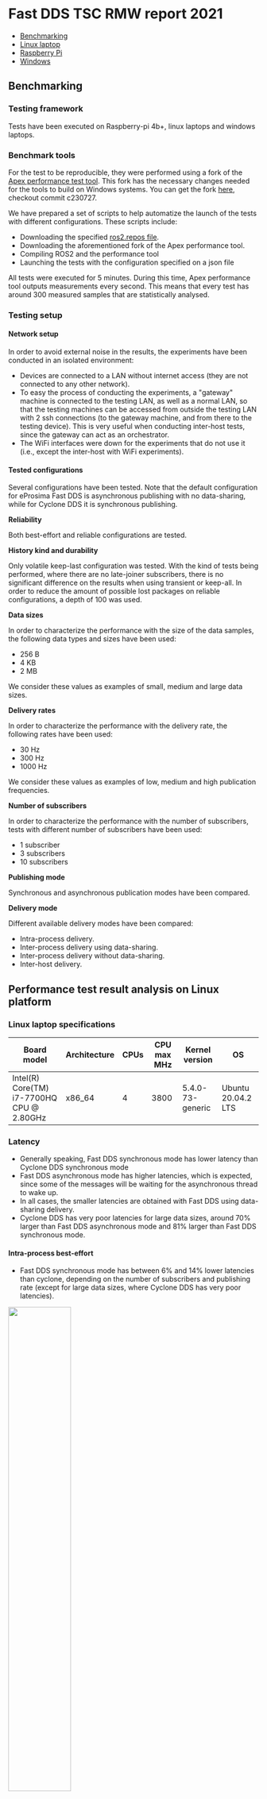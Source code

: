 # Fast DDS TSC RMW report 2021

* [Benchmarking](#benchmarking)
* [Linux laptop](#performance-test-result-analysis-on-Linux-platform)
* [Raspberry Pi](#performance-test-result-analysis-on-raspberry-pi-platform)
* [Windows](#performance-test-result-analysis-on-windows-platform)

## Benchmarking

### Testing framework

Tests have been executed on Raspberry-pi 4b+, linux laptops and windows laptops.

### Benchmark tools

For the test to be reproducible, they were performed using a fork of the [Apex performance test tool](https://gitlab.com/ApexAI/performance_test.git).
This fork has the necessary changes needed for the tools to build on Windows systems.
You can get the fork [here](https://gitlab.com/MiguelCompany/performance_test), checkout commit c230727.

We have prepared a set of scripts to help automatize the launch of the tests with different configurations. These scripts include:
 * Downloading the specified [ros2.repos file](https://github.com/osrf/TSC-RMW-Reports/blob/main/humble/ros2.repos).
 * Downloading the aforementioned fork of the Apex performance tool.
 * Compiling ROS2 and the performance tool
 * Launching the tests with the configuration specified on a json file
 
All tests were executed for 5 minutes.
During this time, Apex performance tool outputs measurements every second.
This means that every test has around 300 measured samples that are statistically analysed.

### Testing setup

#### Network setup

In order to avoid external noise in the results, the experiments have been conducted in an isolated environment:

 * Devices are connected to a LAN without internet access (they are not connected to any other network).
 * To easy the process of conducting the experiments, a "gateway" machine is connected to the testing LAN,
   as well as a normal LAN, so that the testing machines can be accessed from outside the testing LAN with 2 ssh connections
   (to the gateway machine, and from there to the testing device).
   This is very useful when conducting inter-host tests, since the gateway can act as an orchestrator.
 * The WiFi interfaces were down for the experiments that do not use it (i.e., except the inter-host with WiFi experiments).


#### Tested configurations

Several configurations have been tested.
Note that the default configuration for eProsima Fast DDS is asynchronous publishing with no data-sharing,
while for Cyclone DDS it is synchronous publishing.

**Reliability**

Both best-effort and reliable configurations are tested.

**History kind and durability**

Only volatile keep-last configuration was tested.
With the kind of tests being performed, where there are no late-joiner subscribers, there is no significant difference on the results
when using transient or keep-all. In order to reduce the amount of possible lost packages on reliable configurations,
a depth of 100 was used.

**Data sizes**

In order to characterize the performance with the size of the data samples, the following data types and sizes have been used:
 * 256 B
 * 4 KB
 * 2 MB

We consider these values as examples of small, medium and large data sizes.

**Delivery rates**

In order to characterize the performance with the delivery rate, the following rates have been used:
 * 30 Hz
 * 300 Hz
 * 1000 Hz
 
We consider these values as examples of low, medium and high publication frequencies.

**Number of subscribers**

In order to characterize the performance with the number of subscribers, tests with different number of subscribers have been used:
 * 1 subscriber
 * 3 subscribers
 * 10 subscribers

**Publishing mode**

Synchronous and asynchronous publication modes have been compared.
 
**Delivery mode**

Different available delivery modes have been compared:
 * Intra-process delivery.
 * Inter-process delivery using data-sharing.
 * Inter-process delivery without data-sharing.
 * Inter-host delivery.

## Performance test result analysis on Linux platform

### Linux laptop specifications

| Board model | Architecture | CPUs | CPU max MHz | Kernel version | OS |
|-|-|-|-|-|-|
| Intel(R) Core(TM) i7-7700HQ CPU @ 2.80GHz | x86_64 | 4 | 3800 | 5.4.0-73-generic | Ubuntu 20.04.2 LTS |

### Latency

 * Generally speaking, Fast DDS synchronous mode has lower latency than Cyclone DDS synchronous mode
 * Fast DDS asynchronous mode has higher latencies, which is expected, since some of the messages will be waiting for the asynchronous thread to wake up.
 * In all cases, the smaller latencies are obtained with Fast DDS using data-sharing delivery.
 * Cyclone DDS has very poor latencies for large data sizes, around 70% larger than Fast DDS asynchronous mode and 81% larger than Fast DDS synchronous mode.
 
#### Intra-process best-effort

 * Fast DDS synchronous mode has between 6% and 14% lower latencies than cyclone, depending on the number of subscribers and publishing rate
   (except for large data sizes, where Cyclone DDS has very poor latencies).

<img src="https://github.com/eProsima/benchmarking/blob/tsc_rmw_report_2021/performance_results/TSC_RMW_report_2021/fastrtps_images/linux/intraprocess_be_latency_by_subscribers.png" width=50% height=50%>
<img src="https://github.com/eProsima/benchmarking/blob/tsc_rmw_report_2021/performance_results/TSC_RMW_report_2021/fastrtps_images/linux/intraprocess_be_latency_by_rate.png" width=50% height=50%>
<img src="https://github.com/eProsima/benchmarking/blob/tsc_rmw_report_2021/performance_results/TSC_RMW_report_2021/fastrtps_images/linux/intraprocess_be_latency_by_size.png" width=50% height=50%>


#### Intra-process reliable

 * This case is special in the sense that Fast DDS synchronous mode and Cyclone DDS have similar latencies
   (except for large data sizes, where Cyclone DDS has very poor latencies).
 
<img src="https://github.com/eProsima/benchmarking/blob/tsc_rmw_report_2021/performance_results/TSC_RMW_report_2021/fastrtps_images/linux/intraprocess_re_latency_by_subscribers.png" width=50% height=50%>
<img src="https://github.com/eProsima/benchmarking/blob/tsc_rmw_report_2021/performance_results/TSC_RMW_report_2021/fastrtps_images/linux/intraprocess_re_latency_by_rate.png" width=50% height=50%>
<img src="https://github.com/eProsima/benchmarking/blob/tsc_rmw_report_2021/performance_results/TSC_RMW_report_2021/fastrtps_images/linux/intraprocess_re_latency_by_size.png" width=50% height=50%>

#### Inter-process best-effort

 * Fast DDS synchronous mode has between 7% and 17% lower latencies than cyclone, depending on the number of subscribers and publishing rate
   (except for large data sizes, where Cyclone DDS has very poor latencies).
 * Fast DDS with data-sharing is even better, with between 17% and 24% lower latencies than Cyclone DDS for small data sizes.
 * Latency increase with data size is smallest using Fast DDS with data-sharing.
 
<img src="https://github.com/eProsima/benchmarking/blob/tsc_rmw_report_2021/performance_results/TSC_RMW_report_2021/fastrtps_images/linux/interprocess_be_latency_by_subscribers.png" width=50% height=50%>
<img src="https://github.com/eProsima/benchmarking/blob/tsc_rmw_report_2021/performance_results/TSC_RMW_report_2021/fastrtps_images/linux/interprocess_be_latency_by_rate.png" width=50% height=50%>
<img src="https://github.com/eProsima/benchmarking/blob/tsc_rmw_report_2021/performance_results/TSC_RMW_report_2021/fastrtps_images/linux/interprocess_be_latency_by_size.png" width=50% height=50%>

#### Inter-process reliable

<img src="https://github.com/eProsima/benchmarking/blob/tsc_rmw_report_2021/performance_results/TSC_RMW_report_2021/fastrtps_images/linux/interprocess_re_latency_by_subscribers.png" width=50% height=50%>
<img src="https://github.com/eProsima/benchmarking/blob/tsc_rmw_report_2021/performance_results/TSC_RMW_report_2021/fastrtps_images/linux/interprocess_re_latency_by_rate.png" width=50% height=50%>
<img src="https://github.com/eProsima/benchmarking/blob/tsc_rmw_report_2021/performance_results/TSC_RMW_report_2021/fastrtps_images/linux/interprocess_re_latency_by_size.png" width=50% height=50%>

### Throughput

 * Throughput degrades much faster with Cyclone DDS, either with the number of subscribers, the publication rate or the data size.
 * Best throughput can be achieved with FastDDS data-sharing delivery, since it has the least dependency with the number of subscribers or the data size..

#### Intra-process best-effort

<img src="https://github.com/eProsima/benchmarking/blob/tsc_rmw_report_2021/performance_results/TSC_RMW_report_2021/fastrtps_images/linux/intraprocess_be_throughput.png" width=50% height=50%>


#### Intra-process reliable

<img src="https://github.com/eProsima/benchmarking/blob/tsc_rmw_report_2021/performance_results/TSC_RMW_report_2021/fastrtps_images/linux/intraprocess_re_throughput.png" width=50% height=50%>

#### Inter-process best-effort

<img src="https://github.com/eProsima/benchmarking/blob/tsc_rmw_report_2021/performance_results/TSC_RMW_report_2021/fastrtps_images/linux/interprocess_be_throughput.png" width=50% height=50%>

#### Inter-process reliable

<img src="https://github.com/eProsima/benchmarking/blob/tsc_rmw_report_2021/performance_results/TSC_RMW_report_2021/fastrtps_images/linux/interprocess_re_throughput.png" width=50% height=50%>

### CPU

 * Fast DDS scales much better than Cyclone DDS with the number of subscribers and, specially, the data size.
 * For 2MB data sizes Fast DDS CPU usage is about two thirds of that of Cyclone DDS.
 * Fast DDS data-sharing delivery is by far the best option for large data sizes in terms of CPU.

#### Intra-process best-effort

 * For low subscriber number and low data size, there is no significant difference among the CPU usage of all configurations.
 * For large data sizes, Fast DDS scales much better in terms of CPU usage, in all its configurations.
 * Fast DDS also scales better with the number of subscribers.

<img src="https://github.com/eProsima/benchmarking/blob/tsc_rmw_report_2021/performance_results/TSC_RMW_report_2021/fastrtps_images/linux/intraprocess_be_cpu_by_subscribers.png" width=50% height=50%>
<img src="https://github.com/eProsima/benchmarking/blob/tsc_rmw_report_2021/performance_results/TSC_RMW_report_2021/fastrtps_images/linux/intraprocess_be_cpu_by_rate.png" width=50% height=50%>
<img src="https://github.com/eProsima/benchmarking/blob/tsc_rmw_report_2021/performance_results/TSC_RMW_report_2021/fastrtps_images/linux/intraprocess_be_cpu_by_size.png" width=50% height=50%>


#### Intra-process reliable

 * For low subscriber number and low data size, there is no significant difference among the CPU usage of all configurations.
 * For large data sizes, Fast DDS scales much better in terms of CPU usage, in all its configurations.
 * Fast DDS also scales better with the number of subscribers.

<img src="https://github.com/eProsima/benchmarking/blob/tsc_rmw_report_2021/performance_results/TSC_RMW_report_2021/fastrtps_images/linux/intraprocess_re_cpu_by_subscribers.png" width=50% height=50%>
<img src="https://github.com/eProsima/benchmarking/blob/tsc_rmw_report_2021/performance_results/TSC_RMW_report_2021/fastrtps_images/linux/intraprocess_re_cpu_by_rate.png" width=50% height=50%>
<img src="https://github.com/eProsima/benchmarking/blob/tsc_rmw_report_2021/performance_results/TSC_RMW_report_2021/fastrtps_images/linux/intraprocess_re_cpu_by_size.png" width=50% height=50%>

#### Inter-process best-effort

 * Fast DDS has lower CPU usage in all its configurations.
 * For large data sizes, Fast DDS scales much better in terms of CPU usage, in all its configurations.

<img src="https://github.com/eProsima/benchmarking/blob/tsc_rmw_report_2021/performance_results/TSC_RMW_report_2021/fastrtps_images/linux/interprocess_be_cpu_by_subscribers.png" width=50% height=50%>
<img src="https://github.com/eProsima/benchmarking/blob/tsc_rmw_report_2021/performance_results/TSC_RMW_report_2021/fastrtps_images/linux/interprocess_be_cpu_by_rate.png" width=50% height=50%>
<img src="https://github.com/eProsima/benchmarking/blob/tsc_rmw_report_2021/performance_results/TSC_RMW_report_2021/fastrtps_images/linux/interprocess_be_cpu_by_size.png" width=50% height=50%>

#### Inter-process reliable

 * This is the only configuration where Fast DDS synchronous behaves worse than Cyclone DDS.
 * However, any other Fast DDS configuration has better CPU performance.
 
<img src="https://github.com/eProsima/benchmarking/blob/tsc_rmw_report_2021/performance_results/TSC_RMW_report_2021/fastrtps_images/linux/interprocess_re_cpu_by_subscribers.png" width=50% height=50%>
<img src="https://github.com/eProsima/benchmarking/blob/tsc_rmw_report_2021/performance_results/TSC_RMW_report_2021/fastrtps_images/linux/interprocess_re_cpu_by_rate.png" width=50% height=50%>
<img src="https://github.com/eProsima/benchmarking/blob/tsc_rmw_report_2021/performance_results/TSC_RMW_report_2021/fastrtps_images/linux/interprocess_re_cpu_by_size.png" width=50% height=50%>


### Memory

Memory consumption in Fast DDS is higher than in Cyclone DDS. This was somehow expected, since Fast DDS supports many more configurations and features that require data structures residing in memory. 
This is also why all Fast DDS configurations have similar memory requirements

#### Intra-process best-effort

<img src="https://github.com/eProsima/benchmarking/blob/tsc_rmw_report_2021/performance_results/TSC_RMW_report_2021/fastrtps_images/linux/intraprocess_be_mem_by_subscribers.png" width=50% height=50%>
<img src="https://github.com/eProsima/benchmarking/blob/tsc_rmw_report_2021/performance_results/TSC_RMW_report_2021/fastrtps_images/linux/intraprocess_be_mem_by_rate.png" width=50% height=50%>
<img src="https://github.com/eProsima/benchmarking/blob/tsc_rmw_report_2021/performance_results/TSC_RMW_report_2021/fastrtps_images/linux/intraprocess_be_mem_by_size.png" width=50% height=50%>

#### Intra-process reliable

<img src="https://github.com/eProsima/benchmarking/blob/tsc_rmw_report_2021/performance_results/TSC_RMW_report_2021/fastrtps_images/linux/intraprocess_re_mem_by_subscribers.png" width=50% height=50%>
<img src="https://github.com/eProsima/benchmarking/blob/tsc_rmw_report_2021/performance_results/TSC_RMW_report_2021/fastrtps_images/linux/intraprocess_re_mem_by_rate.png" width=50% height=50%>
<img src="https://github.com/eProsima/benchmarking/blob/tsc_rmw_report_2021/performance_results/TSC_RMW_report_2021/fastrtps_images/linux/intraprocess_re_mem_by_size.png" width=50% height=50%>

#### Inter-process best-effort

<img src="https://github.com/eProsima/benchmarking/blob/tsc_rmw_report_2021/performance_results/TSC_RMW_report_2021/fastrtps_images/linux/interprocess_be_mem_by_subscribers.png" width=50% height=50%>
<img src="https://github.com/eProsima/benchmarking/blob/tsc_rmw_report_2021/performance_results/TSC_RMW_report_2021/fastrtps_images/linux/interprocess_be_mem_by_rate.png" width=50% height=50%>
<img src="https://github.com/eProsima/benchmarking/blob/tsc_rmw_report_2021/performance_results/TSC_RMW_report_2021/fastrtps_images/linux/interprocess_be_mem_by_size.png" width=50% height=50%>

#### Inter-process reliable
 
<img src="https://github.com/eProsima/benchmarking/blob/tsc_rmw_report_2021/performance_results/TSC_RMW_report_2021/fastrtps_images/linux/interprocess_re_mem_by_subscribers.png" width=50% height=50%>
<img src="https://github.com/eProsima/benchmarking/blob/tsc_rmw_report_2021/performance_results/TSC_RMW_report_2021/fastrtps_images/linux/interprocess_re_mem_by_rate.png" width=50% height=50%>
<img src="https://github.com/eProsima/benchmarking/blob/tsc_rmw_report_2021/performance_results/TSC_RMW_report_2021/fastrtps_images/linux/interprocess_re_mem_by_size.png" width=50% height=50%>


## Performance test result analysis on Raspberry Pi platform

### Raspberry Pi specifications

| Board model | Architecture | CPUs | CPU max MHz | Kernel version | OS |
|-|-|-|-|-|-|
| Raspberry Pi 4 Model B Plus Rev 1.1 | aarch64 | 4 | 1500 | 5.4.0-1042-raspi | Ubuntu 20.04.1 LTS |

### Latency

 * Generally speaking, Fast DDS synchronous mode has lower latency than Cyclone DDS synchronous mode
 * Fast DDS asynchronous mode has higher latencies for inter-process deployments, which is expected, since some of the messages will be waiting for the asynchronous thread to wake up.
 * However, on intra-process deployments, Fast DDS asynchronous mode is still faster than Cyclone DDS.
 * In all cases, the smaller latencies are obtained with Fast DDS using data-sharing delivery.
 * Cyclone DDS has very poor latencies for large data sizes, around twice that of Fast DDS.
 
#### Intra-process best-effort

<img src="https://github.com/eProsima/benchmarking/blob/tsc_rmw_report_2021/performance_results/TSC_RMW_report_2021/fastrtps_images/raspi/intraprocess_be_latency_by_subscribers.png" width=50% height=50%>
<img src="https://github.com/eProsima/benchmarking/blob/tsc_rmw_report_2021/performance_results/TSC_RMW_report_2021/fastrtps_images/raspi/intraprocess_be_latency_by_rate.png" width=50% height=50%>
<img src="https://github.com/eProsima/benchmarking/blob/tsc_rmw_report_2021/performance_results/TSC_RMW_report_2021/fastrtps_images/raspi/intraprocess_be_latency_by_size.png" width=50% height=50%>


#### Intra-process reliable

<img src="https://github.com/eProsima/benchmarking/blob/tsc_rmw_report_2021/performance_results/TSC_RMW_report_2021/fastrtps_images/raspi/intraprocess_re_latency_by_subscribers.png" width=50% height=50%>
<img src="https://github.com/eProsima/benchmarking/blob/tsc_rmw_report_2021/performance_results/TSC_RMW_report_2021/fastrtps_images/raspi/intraprocess_re_latency_by_rate.png" width=50% height=50%>
<img src="https://github.com/eProsima/benchmarking/blob/tsc_rmw_report_2021/performance_results/TSC_RMW_report_2021/fastrtps_images/raspi/intraprocess_re_latency_by_size.png" width=50% height=50%>

#### Inter-process best-effort

<img src="https://github.com/eProsima/benchmarking/blob/tsc_rmw_report_2021/performance_results/TSC_RMW_report_2021/fastrtps_images/raspi/interprocess_be_latency_by_subscribers.png" width=50% height=50%>
<img src="https://github.com/eProsima/benchmarking/blob/tsc_rmw_report_2021/performance_results/TSC_RMW_report_2021/fastrtps_images/raspi/interprocess_be_latency_by_rate.png" width=50% height=50%>
<img src="https://github.com/eProsima/benchmarking/blob/tsc_rmw_report_2021/performance_results/TSC_RMW_report_2021/fastrtps_images/raspi/interprocess_be_latency_by_size.png" width=50% height=50%>

#### Inter-process reliable

<img src="https://github.com/eProsima/benchmarking/blob/tsc_rmw_report_2021/performance_results/TSC_RMW_report_2021/fastrtps_images/raspi/interprocess_re_latency_by_subscribers.png" width=50% height=50%>
<img src="https://github.com/eProsima/benchmarking/blob/tsc_rmw_report_2021/performance_results/TSC_RMW_report_2021/fastrtps_images/raspi/interprocess_re_latency_by_rate.png" width=50% height=50%>
<img src="https://github.com/eProsima/benchmarking/blob/tsc_rmw_report_2021/performance_results/TSC_RMW_report_2021/fastrtps_images/raspi/interprocess_re_latency_by_size.png" width=50% height=50%>

### Throughput

 * Best throughput can be achieved with FastDDS data-sharing delivery, since it has the least dependency with the number of subscribers or the data size.
 * Without data-sharing delivery, Fast DDS still gets four times more throughput for a single subscriber.

#### Intra-process best-effort

<img src="https://github.com/eProsima/benchmarking/blob/tsc_rmw_report_2021/performance_results/TSC_RMW_report_2021/fastrtps_images/raspi/intraprocess_be_throughput.png" width=50% height=50%>

#### Intra-process reliable

<img src="https://github.com/eProsima/benchmarking/blob/tsc_rmw_report_2021/performance_results/TSC_RMW_report_2021/fastrtps_images/raspi/intraprocess_re_throughput.png" width=50% height=50%>

#### Inter-process best-effort

<img src="https://github.com/eProsima/benchmarking/blob/tsc_rmw_report_2021/performance_results/TSC_RMW_report_2021/fastrtps_images/raspi/interprocess_be_throughput.png" width=50% height=50%>

#### Inter-process reliable

<img src="https://github.com/eProsima/benchmarking/blob/tsc_rmw_report_2021/performance_results/TSC_RMW_report_2021/fastrtps_images/raspi/interprocess_re_throughput.png" width=50% height=50%>

### CPU

 * Fast DDS scales much better than Cyclone DDS with the number of subscribers and, specially, the data size.
 * For 2MB data sizes Fast DDS CPU usage is about two thirds of that of Cyclone DDS.
 * Fast DDS data-sharing delivery is by far the best option for large data sizes in terms of CPU.

#### Intra-process best-effort

 * For low subscriber number and low data size, there is no significant difference among the CPU usage of all configurations.
 * For large data sizes, Fast DDS scales much better in terms of CPU usage, in all its configurations.
 * Fast DDS also scales better with the number of subscribers.

<img src="https://github.com/eProsima/benchmarking/blob/tsc_rmw_report_2021/performance_results/TSC_RMW_report_2021/fastrtps_images/raspi/intraprocess_be_cpu_by_subscribers.png" width=50% height=50%>
<img src="https://github.com/eProsima/benchmarking/blob/tsc_rmw_report_2021/performance_results/TSC_RMW_report_2021/fastrtps_images/raspi/intraprocess_be_cpu_by_rate.png" width=50% height=50%>
<img src="https://github.com/eProsima/benchmarking/blob/tsc_rmw_report_2021/performance_results/TSC_RMW_report_2021/fastrtps_images/raspi/intraprocess_be_cpu_by_size.png" width=50% height=50%>

#### Intra-process reliable

 * For low subscriber number and low data size, there is no significant difference among the CPU usage of all configurations.
 * For large data sizes, Fast DDS scales much better in terms of CPU usage, in all its configurations.

<img src="https://github.com/eProsima/benchmarking/blob/tsc_rmw_report_2021/performance_results/TSC_RMW_report_2021/fastrtps_images/raspi/intraprocess_re_cpu_by_subscribers.png" width=50% height=50%>
<img src="https://github.com/eProsima/benchmarking/blob/tsc_rmw_report_2021/performance_results/TSC_RMW_report_2021/fastrtps_images/raspi/intraprocess_re_cpu_by_rate.png" width=50% height=50%>
<img src="https://github.com/eProsima/benchmarking/blob/tsc_rmw_report_2021/performance_results/TSC_RMW_report_2021/fastrtps_images/raspi/intraprocess_re_cpu_by_size.png" width=50% height=50%>

#### Inter-process best-effort

 * Fast DDS has lower CPU usage in all its configurations.
 * For large data sizes, Fast DDS scales much better in terms of CPU usage, in all its configurations.

<img src="https://github.com/eProsima/benchmarking/blob/tsc_rmw_report_2021/performance_results/TSC_RMW_report_2021/fastrtps_images/raspi/interprocess_be_cpu_by_subscribers.png" width=50% height=50%>
<img src="https://github.com/eProsima/benchmarking/blob/tsc_rmw_report_2021/performance_results/TSC_RMW_report_2021/fastrtps_images/raspi/interprocess_be_cpu_by_rate.png" width=50% height=50%>
<img src="https://github.com/eProsima/benchmarking/blob/tsc_rmw_report_2021/performance_results/TSC_RMW_report_2021/fastrtps_images/raspi/interprocess_be_cpu_by_size.png" width=50% height=50%>

#### Inter-process reliable
 
 * This is the only configuration where Fast DDS synchronous behaves worse than Cyclone DDS.
 * However, any other Fast DDS configuration has better CPU performance.

<img src="https://github.com/eProsima/benchmarking/blob/tsc_rmw_report_2021/performance_results/TSC_RMW_report_2021/fastrtps_images/raspi/interprocess_re_cpu_by_subscribers.png" width=50% height=50%>
<img src="https://github.com/eProsima/benchmarking/blob/tsc_rmw_report_2021/performance_results/TSC_RMW_report_2021/fastrtps_images/raspi/interprocess_re_cpu_by_rate.png" width=50% height=50%>
<img src="https://github.com/eProsima/benchmarking/blob/tsc_rmw_report_2021/performance_results/TSC_RMW_report_2021/fastrtps_images/raspi/interprocess_re_cpu_by_size.png" width=50% height=50%>

### Memory

Memory consumption in Fast DDS is higher than in Cyclone DDS. This was somehow expected, since Fast DDS supports many more configurations and features that require data structures residing in memory. 
This is also why all Fast DDS configurations have similar memory requirements

#### Intra-process best-effort

<img src="https://github.com/eProsima/benchmarking/blob/tsc_rmw_report_2021/performance_results/TSC_RMW_report_2021/fastrtps_images/raspi/intraprocess_be_mem_by_subscribers.png" width=50% height=50%>
<img src="https://github.com/eProsima/benchmarking/blob/tsc_rmw_report_2021/performance_results/TSC_RMW_report_2021/fastrtps_images/raspi/intraprocess_be_mem_by_rate.png" width=50% height=50%>
<img src="https://github.com/eProsima/benchmarking/blob/tsc_rmw_report_2021/performance_results/TSC_RMW_report_2021/fastrtps_images/raspi/intraprocess_be_mem_by_size.png" width=50% height=50%>

#### Intra-process reliable

<img src="https://github.com/eProsima/benchmarking/blob/tsc_rmw_report_2021/performance_results/TSC_RMW_report_2021/fastrtps_images/raspi/intraprocess_re_mem_by_subscribers.png" width=50% height=50%>
<img src="https://github.com/eProsima/benchmarking/blob/tsc_rmw_report_2021/performance_results/TSC_RMW_report_2021/fastrtps_images/raspi/intraprocess_re_mem_by_rate.png" width=50% height=50%>
<img src="https://github.com/eProsima/benchmarking/blob/tsc_rmw_report_2021/performance_results/TSC_RMW_report_2021/fastrtps_images/raspi/intraprocess_re_mem_by_size.png" width=50% height=50%>

#### Inter-process best-effort

<img src="https://github.com/eProsima/benchmarking/blob/tsc_rmw_report_2021/performance_results/TSC_RMW_report_2021/fastrtps_images/raspi/interprocess_be_mem_by_subscribers.png" width=50% height=50%>
<img src="https://github.com/eProsima/benchmarking/blob/tsc_rmw_report_2021/performance_results/TSC_RMW_report_2021/fastrtps_images/raspi/interprocess_be_mem_by_rate.png" width=50% height=50%>
<img src="https://github.com/eProsima/benchmarking/blob/tsc_rmw_report_2021/performance_results/TSC_RMW_report_2021/fastrtps_images/raspi/interprocess_be_mem_by_size.png" width=50% height=50%>

#### Inter-process reliable

<img src="https://github.com/eProsima/benchmarking/blob/tsc_rmw_report_2021/performance_results/TSC_RMW_report_2021/fastrtps_images/raspi/interprocess_re_mem_by_subscribers.png" width=50% height=50%>
<img src="https://github.com/eProsima/benchmarking/blob/tsc_rmw_report_2021/performance_results/TSC_RMW_report_2021/fastrtps_images/raspi/interprocess_re_mem_by_rate.png" width=50% height=50%>
<img src="https://github.com/eProsima/benchmarking/blob/tsc_rmw_report_2021/performance_results/TSC_RMW_report_2021/fastrtps_images/raspi/interprocess_re_mem_by_size.png" width=50% height=50%>



## Performance test result analysis on Windows platform

The [Apex performance test tool](https://gitlab.com/ApexAI/performance_test.git) used on this benchmark is not prepared for Windows platforms.
For example, it uses Unix specific OS calls to get the CPU and memory load among other things. The fork we used on this benchmark makes the tool compile on windows platforms, avoiding these OS calls. This means that we get no CPU or memory usage data for Windows platforms. We do get the latency and throughput, though.

### Windows laptop specifications

| Board model | Architecture | CPUs | CPU max MHz | OS |
|-|-|-|-|-|
| Intel(R) Core(TM) i7-4700MQ CPU @ 2.40GHz | x86_64 | 4 | 2400 | Windows 10 Enterprise  |

### Latency

 * Latency on Windows platforms seem to be around half of the latency on the other platforms.
 * Fast DDS scales much better than Cyclone DDS with the data size. The latency on Cyclone DDS for datas of 2MB is 3 times higher than on Fast DDS on inter-process deployments and as much as 5 times higher on intra-process deployments.
 
#### Intra-process best-effort

<img src="https://github.com/eProsima/benchmarking/blob/tsc_rmw_report_2021/performance_results/TSC_RMW_report_2021/fastrtps_images/windows/intraprocess_be_latency_by_subscribers.png" width=50% height=50%>
<img src="https://github.com/eProsima/benchmarking/blob/tsc_rmw_report_2021/performance_results/TSC_RMW_report_2021/fastrtps_images/windows/intraprocess_be_latency_by_rate.png" width=50% height=50%>
<img src="https://github.com/eProsima/benchmarking/blob/tsc_rmw_report_2021/performance_results/TSC_RMW_report_2021/fastrtps_images/windows/intraprocess_be_latency_by_size.png" width=50% height=50%>


#### Intra-process reliable

<img src="https://github.com/eProsima/benchmarking/blob/tsc_rmw_report_2021/performance_results/TSC_RMW_report_2021/fastrtps_images/windows/intraprocess_re_latency_by_subscribers.png" width=50% height=50%>
<img src="https://github.com/eProsima/benchmarking/blob/tsc_rmw_report_2021/performance_results/TSC_RMW_report_2021/fastrtps_images/windows/intraprocess_re_latency_by_rate.png" width=50% height=50%>
<img src="https://github.com/eProsima/benchmarking/blob/tsc_rmw_report_2021/performance_results/TSC_RMW_report_2021/fastrtps_images/windows/intraprocess_re_latency_by_size.png" width=50% height=50%>

#### Inter-process best-effort

<img src="https://github.com/eProsima/benchmarking/blob/tsc_rmw_report_2021/performance_results/TSC_RMW_report_2021/fastrtps_images/windows/interprocess_be_latency_by_subscribers.png" width=50% height=50%>
<img src="https://github.com/eProsima/benchmarking/blob/tsc_rmw_report_2021/performance_results/TSC_RMW_report_2021/fastrtps_images/windows/interprocess_be_latency_by_rate.png" width=50% height=50%>
<img src="https://github.com/eProsima/benchmarking/blob/tsc_rmw_report_2021/performance_results/TSC_RMW_report_2021/fastrtps_images/windows/interprocess_be_latency_by_size.png" width=50% height=50%>

#### Inter-process reliable

<img src="https://github.com/eProsima/benchmarking/blob/tsc_rmw_report_2021/performance_results/TSC_RMW_report_2021/fastrtps_images/windows/interprocess_re_latency_by_subscribers.png" width=50% height=50%>
<img src="https://github.com/eProsima/benchmarking/blob/tsc_rmw_report_2021/performance_results/TSC_RMW_report_2021/fastrtps_images/windows/interprocess_re_latency_by_rate.png" width=50% height=50%>
<img src="https://github.com/eProsima/benchmarking/blob/tsc_rmw_report_2021/performance_results/TSC_RMW_report_2021/fastrtps_images/windows/interprocess_re_latency_by_size.png" width=50% height=50%>

### Throughput

 * In all cases, Fast DDS achieves equal or better throughput than Cyclone DDS.
 * Fast DDS scales better with the number of subscribers, and with 10 subscribers, it gets at least 50% higher throughput, and in some cases, as much as 4 times more throughput.
 

#### Intra-process best-effort

<img src="https://github.com/eProsima/benchmarking/blob/tsc_rmw_report_2021/performance_results/TSC_RMW_report_2021/fastrtps_images/windows/intraprocess_be_throughput.png" width=50% height=50%>

#### Intra-process reliable

<img src="https://github.com/eProsima/benchmarking/blob/tsc_rmw_report_2021/performance_results/TSC_RMW_report_2021/fastrtps_images/windows/intraprocess_re_throughput.png" width=50% height=50%>

#### Inter-process best-effort

<img src="https://github.com/eProsima/benchmarking/blob/tsc_rmw_report_2021/performance_results/TSC_RMW_report_2021/fastrtps_images/windows/interprocess_be_throughput.png" width=50% height=50%>

#### Inter-process reliable

<img src="https://github.com/eProsima/benchmarking/blob/tsc_rmw_report_2021/performance_results/TSC_RMW_report_2021/fastrtps_images/windows/interprocess_re_throughput.png" width=50% height=50%>



